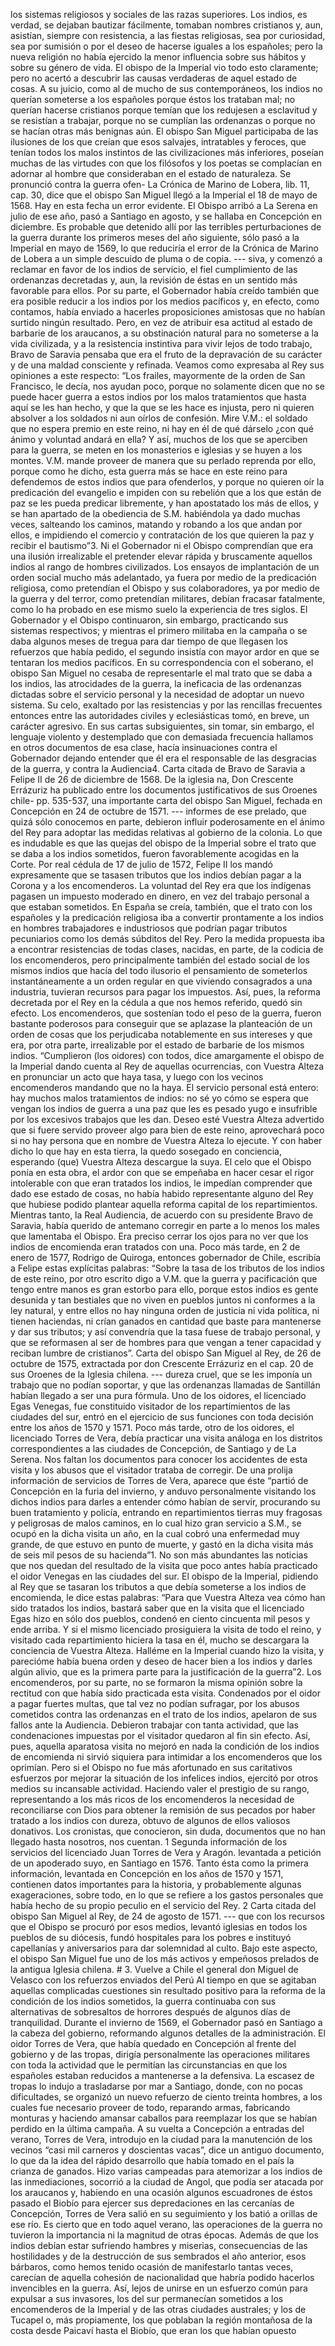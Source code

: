 los sistemas religiosos y sociales de las razas superiores. Los indios, es verdad, se dejaban bautizar fácilmente, tomaban nombres cristianos y, aun, asistían, siempre con resistencia, a las fiestas religiosas, sea por curiosidad, sea por sumisión o por el deseo de hacerse iguales a los españoles; pero la nueva religión no había ejercido la menor influencia sobre sus hábitos y sobre su género de vida. El obispo de la Imperial vio todo esto claramente; pero no acertó a descubrir las causas verdaderas de aquel estado de cosas. A su juicio, como al de mucho de sus contemporáneos, los indios no querían someterse a los españoles porque éstos los trataban mal; no querían hacerse cristianos porque temían que los redujesen a esclavitud y se resistían a trabajar, porque no se cumplían las ordenanzas o porque no se hacían otras más benignas aún. El obispo San Miguel participaba de las ilusiones de los que creían que esos salvajes, intratables y feroces, que tenían todos los malos instintos de las civilizaciones más inferiores, poseían muchas de las virtudes con que los filósofos y los poetas se complacían en adornar al hombre que consideraban en el estado de naturaleza. Se pronunció contra la guerra ofen- La Crónica de Marino de Lobera, lib. 11, cap. 30, dice que el obispo San Miguel llegó a la Imperial el 18 de mayo de 1568. Hay en esta fecha un error evidente. El Obispo arribó a La Serena en julio de ese año, pasó a Santiago en agosto, y se hallaba en Concepción en diciembre. Es probable que detenido allí por las terribles perturbaciones de la guerra durante los primeros meses del año siguiente, sólo pasó a la Imperial en mayo de 1569, lo que reduciría el error de la Crónica de Marino de Lobera a un simple descuido de pluma o de copia. --- siva, y comenzó a reclamar en favor de los indios de servicio, el fiel cumplimiento de las ordenanzas decretadas y, aun, la revisión de éstas en un sentido más favorable para ellos. Por su parte, el Gobernador había creído también que era posible reducir a los indios por los medios pacíficos y, en efecto, como contamos, había enviado a hacerles proposiciones amistosas que no habían surtido ningún resultado. Pero, en vez de atribuir esa actitud al estado de barbarie de los araucanos, a su obstinación natural para no someterse a la vida civilizada, y a la resistencia instintiva para vivir lejos de todo trabajo, Bravo de Saravia pensaba que era el fruto de la depravación de su carácter y de una maldad consciente y refinada. Veamos como expresaba al Rey sus opiniones a este respecto: “Los frailes, mayormente de la orden de San Francisco, le decía, nos ayudan poco, porque no solamente dicen que no se puede hacer guerra a estos indios por los malos tratamientos que hasta aquí se les han hecho, y que la que se les hace es injusta, pero ni quieren absolver a los soldados ni aun oírlos de confesión. Mire V.M.: el soldado que no espera premio en este reino, ni hay en él de qué dárselo ¿con qué ánimo y voluntad andará en ella? Y así, muchos de los que se aperciben para la guerra, se meten en los monasterios e iglesias y se huyen a los montes. V.M. mande proveer de manera que su perlado reprenda por ello, porque como he dicho, esta guerra más se hace en este reino para defendemos de estos indios que para ofenderlos, y porque no quieren oír la predicación del evangelio e impiden con su rebelión que a los que están de paz se les pueda predicar libremente, y han apostatado los más de ellos, y se han apartado de la obediencia de S.M. habiéndola ya dado muchas veces, salteando los caminos, matando y robando a los que andan por ellos, e impidiendo el comercio y contratación de los que quieren la paz y recibir el bautismo”3. Ni el Gobernador ni el Obispo comprendían que era una ilusión irrealizable el pretender elevar rápida y bruscamente aquellos indios al rango de hombres civilizados. Los ensayos de implantación de un orden social mucho más adelantado, ya fuera por medio de la predicación religiosa, como pretendían el Obispo y sus colaboradores, ya por medio de la guerra y del terror, como pretendían militares, debían fracasar fatalmente, como lo ha probado en ese mismo suelo la experiencia de tres siglos. El Gobernador y el Obispo continuaron, sin embargo, practicando sus sistemas respectivos; y mientras el primero militaba en la campaña o se daba algunos meses de tregua para dar tiempo de que llegasen los refuerzos que había pedido, el segundo insistía con mayor ardor en que se tentaran los medios pacíficos. En su correspondencia con el soberano, el obispo San Miguel no cesaba de representarle el mal trato que se daba a los indios, las atrocidades de la guerra, la ineficacia de las ordenanzas dictadas sobre el servicio personal y la necesidad de adoptar un nuevo sistema. Su celo, exaltado por las resistencias y por las rencillas frecuentes entonces entre las autoridades civiles y eclesiásticas tomó, en breve, un carácter agresivo. En sus cartas subsiguientes, sin tomar, sin embargo, el lenguaje violento y destemplado que con demasiada frecuencia hallamos en otros documentos de esa clase, hacía insinuaciones contra el Gobernador dejando entender que él era el responsable de las desgracias de la guerra, y contra la Audiencia4. Carta citada de Bravo de Saravia a Felipe II de 26 de diciembre de 1568. De la iglesia na, Don Crescente Errázuriz ha publicado entre los documentos justificativos de sus Oroenes chile- pp. 535-537, una importante carta del obispo San Miguel, fechada en Concepción en 24 de octubre de 1571. --- informes de ese prelado, que quizá sólo conocemos en parte, debieron influir poderosamente en el ánimo del Rey para adoptar las medidas relativas al gobierno de la colonia. Lo que es indudable es que las quejas del obispo de la Imperial sobre el trato que se daba a los indios sometidos, fueron favorablemente acogidas en la Corte. Por real cédula de 17 de julio de 1572, Felipe II los mandó expresamente que se tasasen tributos que los indios debían pagar a la Corona y a los encomenderos. La voluntad del Rey era que los indígenas pagasen un impuesto moderado en dinero, en vez del trabajo personal a que estaban sometidos. En España se creía, también, que el trato con los españoles y la predicación religiosa iba a convertir prontamente a los indios en hombres trabajadores e industriosos que podrían pagar tributos pecuniarios como los demás súbditos del Rey. Pero la medida propuesta iba a encontrar resistencias de todas clases, nacidas, en parte, de la codicia de los encomenderos, pero principalmente también del estado social de los mismos indios que hacía del todo ilusorio el pensamiento de someterlos instantáneamente a un orden regular en que viviendo consagrados a una industria, tuvieran recursos para pagar los impuestos. Así, pues, la reforma decretada por el Rey en la cédula a que nos hemos referido, quedó sin efecto. Los encomenderos, que sostenían todo el peso de la guerra, fueron bastante poderosos para conseguir que se aplazase la planteación de un orden de cosas que los perjudicaba notablemente en sus intereses y que era, por otra parte, irrealizable por el estado de barbarie de los mismos indios. “Cumplieron (los oidores) con todos, dice amargamente el obispo de la Imperial dando cuenta al Rey de aquellas ocurrencias, con Vuestra Alteza en pronunciar un acto que haya tasa, y luego con los vecinos encomenderos mandando que no la haya. El servicio personal está entero: hay muchos malos tratamientos de indios: no sé yo cómo se espera que vengan los indios de guerra a una paz que les es pesado yugo e insufrible por los excesivos trabajos que les dan. Deseo esté Vuestra Alteza advertido que si fuere servido proveer algo para bien de este reino, aprovechará poco si no hay persona que en nombre de Vuestra Alteza lo ejecute. Y con haber dicho lo que hay en esta tierra, la quedo sosegado en conciencia, esperando (que) Vuestra Alteza descargue la suya. El celo que el Obispo ponía en esta obra, el ardor con que se empeñaba en hacer cesar el rigor intolerable con que eran tratados los indios, le impedían comprender que dado ese estado de cosas, no había habido representante alguno del Rey que hubiese podido plantear aquella reforma capital de los repartimientos. Mientras tanto, la Real Audiencia, de acuerdo con su presidente Bravo de Saravia, había querido de antemano corregir en parte a lo menos los males que lamentaba el Obispo. Era preciso cerrar los ojos para no ver que los indios de encomienda eran tratados con una. Poco más tarde, en 2 de enero de 1577, Rodrigo de Quiroga, entonces gobernador de Chile, escribía a Felipe estas explícitas palabras: “Sobre la tasa de los tributos de los indios de este reino, por otro escrito digo a V.M. que la guerra y pacificación que tengo entre manos es gran estorbo para ello, porque estos indios es gente desunida y tan bestiales que no viven en pueblos juntos ni conformes a la ley natural, y entre ellos no hay ninguna orden de justicia ni vida política, ni tienen haciendas, ni crían ganados en cantidad que baste para mantenerse y dar sus tributos; y así convendría que la tasa fuese de trabajo personal, y que se reformasen al ser de hombres para que vengan a tener capacidad y reciban lumbre de cristianos”. Carta del obispo San Miguel al Rey, de 26 de octubre de 1575, extractada por don Crescente Errázuriz en el cap. 20 de sus Oroenes de la Iglesia chilena. --- dureza cruel, que se les imponía un trabajo que no podían soportar, y que las ordenanzas llamadas de Santillán habían llegado a ser una pura fórmula. Uno de los oidores, el licenciado Egas Venegas, fue constituido visitador de los repartimientos de las ciudades del sur, entró en el ejercicio de sus funciones con toda decisión entre los años de 1570 y 1571. Poco más tarde, otro de los oidores, el licenciado Torres de Vera, debía practicar una visita análoga en los distritos correspondientes a las ciudades de Concepción, de Santiago y de La Serena. Nos faltan los documentos para conocer los accidentes de esta visita y los abusos que el visitador trataba de corregir. De una prolija información de servicios de Torres de Vera, aparece que éste “partió de Concepción en la furia del invierno, y anduvo personalmente visitando los dichos indios para darles a entender cómo habían de servir, procurando su buen tratamiento y policía, entrando en repartimientos tierras muy fragosas y peligrosas de malos caminos, en lo cual hizo gran servicio a S.M., se ocupó en la dicha visita un año, en la cual cobró una enfermedad muy grande, de que estuvo en punto de muerte, y gastó en la dicha visita más de seis mil pesos de su hacienda”1. No son más abundantes las noticias que nos quedan del resultado de la visita que poco antes había practicado el oidor Venegas en las ciudades del sur. El obispo de la Imperial, pidiendo al Rey que se tasaran los tributos a que debía someterse a los indios de encomienda, le dice estas palabras: “Para que Vuestra Alteza vea cómo han sido tratados los indios, bastará saber que en la visita que el licenciado Egas hizo en sólo dos pueblos, condenó en ciento cincuenta mil pesos y ende arriba. Y si el mismo licenciado prosiguiera la visita de todo el reino, y visitado cada repartimiento hiciera la tasa en él, mucho se descargara la conciencia de Vuestra Alteza. Halléme en la Imperial cuando hizo la visita, y parecióme había buena orden y deseo de hacer bien a los indios y darles algún alivio, que es la primera parte para la justificación de la guerra”2. Los encomenderos, por su parte, no se formaron la misma opinión sobre la rectitud con que había sido practicada esta visita. Condenados por el oidor a pagar fuertes multas, que tal vez no podían sufragar, por los abusos cometidos contra las ordenanzas en el trato de los indios, apelaron de sus fallos ante la Audiencia. Debieron trabajar con tanta actividad, que las condenaciones impuestas por el visitador quedaron al fin sin efecto. Así, pues, aquella aparatosa visita no mejoró en nada la condición de los indios de encomienda ni sirvió siquiera para intimidar a los encomenderos que los oprimían. Pero si el Obispo no fue más afortunado en sus caritativos esfuerzos por mejorar la situación de los infelices indios, ejercitó por otros medios su incansable actividad. Haciendo valer el prestigio de su rango, representando a los más ricos de los encomenderos la necesidad de reconciliarse con Dios para obtener la remisión de sus pecados por haber tratado a los indios con dureza, obtuvo de algunos de ellos valiosos donativos. Los cronistas, que conocieron, sin duda, documentos que no han llegado hasta nosotros, nos cuentan. 1 Segunda información de los servicios del licenciado Juan Torres de Vera y Aragón. levantada a petición de un apoderado suyo, en Santiago en 1576. Tanto ésta como la primera información, levantada en Concepción en los años de 1570 y 1571, contienen datos importantes para la historia, y probablemente algunas exageraciones, sobre todo, en lo que se refiere a los gastos personales que había hecho de su propio peculio en el servicio del Rey. 2 Carta citada del obispo San Miguel al Rey, de 24 de agosto de 1571. --- que con los recursos que el Obispo se procuró por esos medios, levantó iglesias en todos los pueblos de su diócesis, fundó hospitales para los pobres e instituyó capellanías y aniversarios para dar solemnidad al culto. Bajo este aspecto, el obispo San Miguel fue uno de los más activos y empeñosos prelados de la antigua Iglesia chilena. # 3. Vuelve a Chile el general don Miguel de Velasco con los refuerzos enviados del Perú Al tiempo en que se agitaban aquellas complicadas cuestiones sin resultado positivo para la reforma de la condición de los indios sometidos, la guerra continuaba con sus alternativas de sobresaltos de horrores después de algunos días de tranquilidad. Durante el invierno de 1569, el Gobernador pasó en Santiago a la cabeza del gobierno, reformando algunos detalles de la administración. El oidor Torres de Vera, que había quedado en Concepción al frente del gobierno y de las tropas, dirigía personalmente las operaciones militares con toda la actividad que le permitían las circunstancias en que los españoles estaban reducidos a mantenerse a la defensiva. La escasez de tropas lo indujo a trasladarse por mar a Santiago, donde, con no pocas dificultades, se organizó un nuevo refuerzo de ciento treinta hombres, a los cuales fue necesario proveer de todo, reparando armas, fabricando monturas y haciendo amansar caballos para reemplazar los que se habían perdido en la última campaña. A su vuelta a Concepción a entradas del verano, Torres de Vera, introdujo en la ciudad para la manutención de los vecinos “casi mil carneros y doscientas vacas”, dice un antiguo documento, lo que da la idea del rápido desarrollo que había tomado en el país la crianza de ganados. Hizo varias campeadas para atemorizar a los indios de las inmediaciones, socorrió a la ciudad de Angol, que podía ser atacada por los araucanos y, habiendo en una ocasión algunos escuadrones de éstos pasado el Biobío para ejercer sus depredaciones en las cercanías de Concepción, Torres de Vera salió en su seguimiento y los batió a orillas de ese río. Es cierto que en todo aquel verano, las operaciones de la guerra no tuvieron la importancia ni la magnitud de otras épocas. Además de que los indios debían estar sufriendo hambres y miserias, consecuencias de las hostilidades y de la destrucción de sus sembrados el año anterior, esos bárbaros, como hemos tenido ocasión de manifestarlo tantas veces, carecían de aquella cohesión de nacionalidad que habría podido hacerlos invencibles en la guerra. Así, lejos de unirse en un esfuerzo común para expulsar a sus invasores, los del sur permanecían sometidos a los encomenderos de la Imperial y de las otras ciudades australes; y los de Tucapel o, más propiamente, los que poblaban la región montañosa de la costa desde Paicaví hasta el Biobío, que eran los que habían opuesto